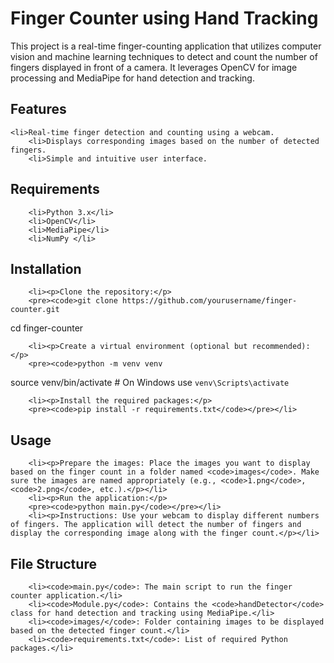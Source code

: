 # Finger Counter using Hand Tracking

<p>This project is a real-time finger-counting application that utilizes computer vision and machine learning techniques to detect and count the number of fingers displayed in front of a camera. It leverages OpenCV for image processing and MediaPipe for hand detection and tracking.</p>
    
## Features
   
    <li>Real-time finger detection and counting using a webcam.
        <li>Displays corresponding images based on the number of detected fingers.
        <li>Simple and intuitive user interface.
    

## Requirements
    
        <li>Python 3.x</li>
        <li>OpenCV</li>
        <li>MediaPipe</li>
        <li>NumPy </li>
   

## Installation
  
        <li><p>Clone the repository:</p>
        <pre><code>git clone https://github.com/yourusername/finger-counter.git
cd finger-counter</code></pre></li>
        
        <li><p>Create a virtual environment (optional but recommended):</p>
        <pre><code>python -m venv venv
source venv/bin/activate # On Windows use `venv\Scripts\activate`</code></pre></li>
        
        <li><p>Install the required packages:</p>
        <pre><code>pip install -r requirements.txt</code></pre></li>
   

## Usage
  
        <li><p>Prepare the images: Place the images you want to display based on the finger count in a folder named <code>images</code>. Make sure the images are named appropriately (e.g., <code>1.png</code>, <code>2.png</code>, etc.).</p></li>
        <li><p>Run the application:</p>
        <pre><code>python main.py</code></pre></li>
        <li><p>Instructions: Use your webcam to display different numbers of fingers. The application will detect the number of fingers and display the corresponding image along with the finger count.</p></li>
   

## File Structure
   
        <li><code>main.py</code>: The main script to run the finger counter application.</li>
        <li><code>Module.py</code>: Contains the <code>handDetector</code> class for hand detection and tracking using MediaPipe.</li>
        <li><code>images/</code>: Folder containing images to be displayed based on the detected finger count.</li>
        <li><code>requirements.txt</code>: List of required Python packages.</li>
